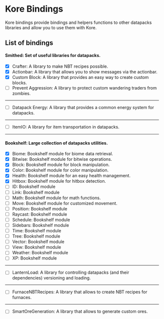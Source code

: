 # Kore Bindings

Kore bindings provide bindings and helpers functions to other datapacks libraries and allow
you to use them with Kore.

## List of bindings

#### Smithed: Set of useful libraries for datapacks.
- [x] Crafter: A library to make NBT recipes possible.
- [x] Actionbar: A library that allows you to show messages via the actionbar.
- [x] Custom Block: A library that provides an easy way to create custom blocks.
- [ ] Prevent Aggression: A library to protect custom wandering traders from zombies.
---
- [ ] Datapack Energy: A library that provides a common energy system for datapacks.
---
- [ ] ItemIO: A library for item transportation in datapacks.
---
#### Bookshelf: Large collection of datapacks utilities.
- [x] Biome: Bookshelf module for biome data retrieval.
- [x] Bitwise: Bookshelf module for bitwise operations.
- [x] Block: Bookshelf module for block manipulation.
- [x] Color: Bookshelf module for color manipulation.
- [x] Health: Bookshelf module for an easy health management.
- [x] Hitbox: Bookshelf module for hitbox detection.
- [ ] ID: Bookshelf module
- [ ] Link: Bookshelf module
- [ ] Math: Bookshelf module for math functions.
- [ ] Move: Bookshelf module for customized movement.
- [ ] Position: Bookshelf module
- [ ] Raycast: Bookshelf module
- [ ] Schedule: Bookshelf module
- [ ] Sidebars: Bookshelf module
- [ ] Time: Bookshelf module
- [ ] Tree: Bookshelf module
- [ ] Vector: Bookshelf module
- [ ] View: Bookshelf module
- [ ] Weather: Bookshelf module
- [ ] XP: Bookshelf module
---
- [ ] LanternLoad: A library for controlling datapacks (and their dependencies) versioning and loading.
---
- [ ] FurnaceNBTRecipes: A library that allows to create NBT recipes for furnaces.
---
- [ ] SmartOreGeneration: A library that allows to generate custom ores.
